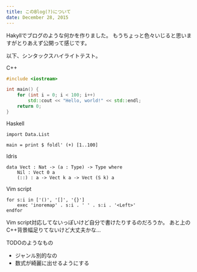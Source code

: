```yaml
---
title: このBlog(?)について
date: December 28, 2015
---
```


Hakyllでブログのような何かを作りました。
もうちょっと色々いじると思いますがとりあえず公開って感じです。

以下、シンタックスハイライトテスト。

C++

~~~~~~{.cpp .numberLines}
#include <iostream>

int main() {
	for (int i = 0; i < 100; i++)
		std::cout << "Hello, world!" << std::endl;
	return 0;
}
~~~~~~

Haskell

~~~~~~{.haskell .numberLines}
import Data.List

main = print $ foldl' (+) [1..100]
~~~~~~

Idris

~~~~~{.idris .numberLines}
data Vect : Nat -> (a : Type) -> Type where
    Nil : Vect 0 a
    (::) : a -> Vect k a -> Vect (S k) a
~~~~~

Vim script

~~~~~~{.vim .numberLines}
for s:i in ['()', '[]', '{}']
	exec 'inoremap' . s:i . ' ' . s:i . '<Left>'
endfor
~~~~~~

Vim script対応してないっぽいけど自分で書けたりするのだろうか。
あと上のC++背景幅足りてないけど大丈夫かな...

TODOのようなもの

 * ジャンル別的なの
 * 数式が綺麗に出せるようにする
